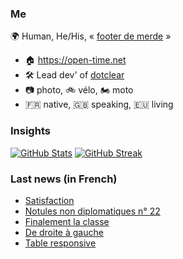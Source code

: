 ### Me

🌍 Human, He/His, « [footer de merde](https://open-time.net/post/2013/07/17/La-veritable-histoire-du-Footer-de-merde-) » 
* 🏠 https://open-time.net 
* 🛠️ Lead dev' of [dotclear](https://git.dotclear.org/dev/dotclear)
* 📷 photo, 🚲 vélo, 🏍️ moto 
* 🇫🇷 native, 🇬🇧 speaking, 🇪🇺 living

### Insights

[![GitHub Stats](https://github-readme-stats-sigma-five.vercel.app/api?username=franck-paul)](https://github.com/franck-paul)
[![GitHub Streak](https://github-readme-streak-stats.herokuapp.com?user=franck-paul)](https://git.io/streak-stats)

### Last news (in French)

<!-- BLOG-POST-LIST:START -->
- [Satisfaction](https://open-time.net/post/2023/06/26/Satisfaction)
- [Notules non diplomatiques n° 22](https://open-time.net/post/2023/06/25/Notules-non-diplomatiques-n%C2%B0-22)
- [Finalement la classe](https://open-time.net/post/2023/06/24/Finalement-la-classe)
- [De droite à gauche](https://open-time.net/post/2023/06/23/De-droite-%C3%A0-gauche)
- [Table responsive](https://open-time.net/post/2023/06/22/Table-responsive)
<!-- BLOG-POST-LIST:END -->
